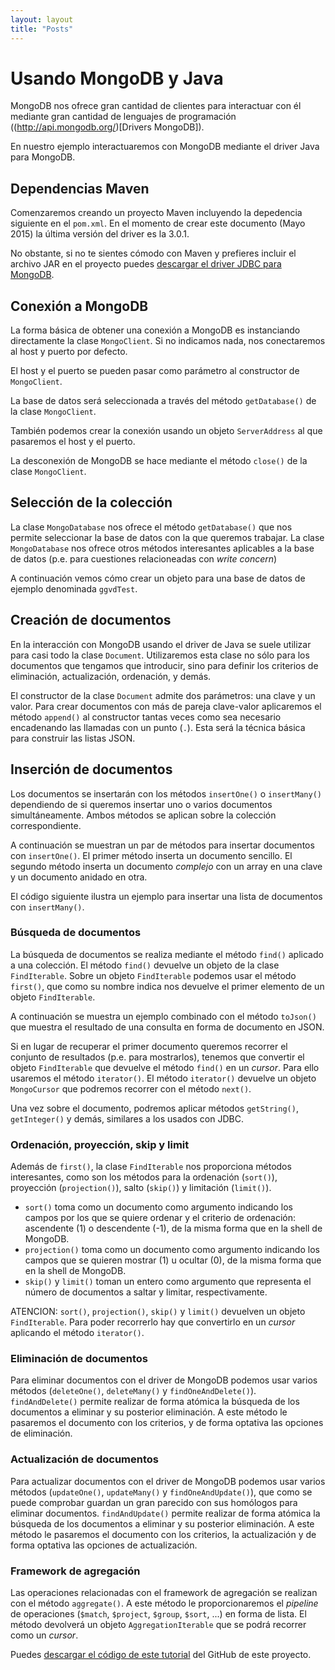 ```yaml
---
layout: layout
title: "Posts"
---
```


# Usando MongoDB y Java

MongoDB nos ofrece gran cantidad de clientes para interactuar con él mediante gran cantidad de lenguajes de programación ((http://api.mongodb.org/)[Drivers MongoDB]).

En nuestro ejemplo interactuaremos con MongoDB mediante el driver Java para MongoDB.

## Dependencias Maven

Comenzaremos creando un proyecto Maven incluyendo la depedencia siguiente en el `pom.xml`. En el momento de crear este documento (Mayo 2015) la última versión del driver es la 3.0.1.

<script src="https://gist.github.com/ualmtorres/3731484ea57c8522e0cd.js"></script>

No obstante, si no te sientes cómodo con Maven y prefieres incluir el archivo JAR en el proyecto puedes [descargar el driver JDBC para MongoDB](http://central.maven.org/maven2/org/mongodb/mongo-java-driver/).

## Conexión a MongoDB

La forma básica de obtener una conexión a MongoDB es instanciando directamente la clase `MongoClient`. Si no indicamos nada, nos conectaremos al host y puerto por defecto.

<script src="https://gist.github.com/ualmtorres/30c9e4f9598907c71276.js"></script>

El host y el puerto se pueden pasar como parámetro al constructor de `MongoClient`. 

La base de datos será seleccionada a través del método `getDatabase()` de la clase `MongoClient`.

<script src="https://gist.github.com/ualmtorres/f988be29982f3c12c79d.js"></script>

También podemos crear la conexión usando un objeto `ServerAddress` al que pasaremos el host y el puerto.
 
<script src="https://gist.github.com/ualmtorres/b6e91174e11bc756ceed.js"></script>

La desconexión de MongoDB se hace mediante el método `close()` de la clase `MongoClient`.

<script src="https://gist.github.com/ualmtorres/8f1bc9a311a9bafdf462.js"></script>

## Selección de la colección

La clase `MongoDatabase` nos ofrece el método `getDatabase()` que nos permite seleccionar la base de datos con la que queremos trabajar. La clase `MongoDatabase` nos ofrece otros métodos interesantes aplicables a la base de datos (p.e. para cuestiones relacioneadas con *write  concern*)

A continuación vemos cómo crear un objeto para una base de datos de ejemplo denominada `ggvdTest`. 

<script src="https://gist.github.com/ualmtorres/cf00fedf513377377543.js"></script> 

## Creación de documentos

En la interacción con MongoDB usando el driver de Java se suele utilizar para casi todo la clase `Document`. Utilizaremos esta clase no sólo para los documentos que tengamos que introducir, sino para definir los criterios de eliminación, actualización, ordenación, y demás.

El constructor de la clase `Document` admite dos parámetros: una clave y un valor. Para crear documentos con más de pareja clave-valor aplicaremos el método `append()` al constructor tantas veces como sea necesario encadenando las llamadas con un punto (`.`). Esta será la técnica básica para construir las listas JSON.

<script src="https://gist.github.com/ualmtorres/d6759f5ceec5649217e7.js"></script>

## Inserción de documentos

Los documentos se insertarán con los métodos `insertOne()` o `insertMany()` dependiendo de si queremos insertar uno o varios documentos simultáneamente. Ambos métodos se aplican sobre la colección correspondiente.  

A continuación se muestran un par de métodos para insertar documentos con `insertOne()`. El primer método inserta un documento sencillo. El segundo método inserta un documento *complejo* con un array en una clave y un documento anidado en otra.

<script src="https://gist.github.com/ualmtorres/772dea93b5bd4489753e.js"></script>

El código siguiente ilustra un ejemplo para insertar una lista de documentos con `insertMany()`.

<script src="https://gist.github.com/ualmtorres/4270d8d35875eec40eb5.js"></script>

### Búsqueda de documentos

La búsqueda de documentos se realiza mediante el método `find()` aplicado a una colección. El método `find()` devuelve un objeto de la clase `FindIterable`. Sobre un objeto `FindIterable` podemos usar el método `first()`, que como su nombre indica nos devuelve el primer elemento de un objeto `FindIterable`. 

A continuación se muestra un ejemplo combinado con el método `toJson()` que muestra el resultado de una consulta en forma de documento en JSON.

<script src="https://gist.github.com/ualmtorres/96548d1329318724aa2d.js"></script>

Si en lugar de recuperar el primer documento queremos recorrer el conjunto de resultados (p.e. para mostrarlos), tenemos que convertir el objeto `FindIterable` que devuelve el método `find()` en un *cursor*. Para ello usaremos el método `iterator()`. El método `iterator()` devuelve un objeto `MongoCursor` que podremos recorrer con el método `next()`. 

Una vez sobre el documento, podremos aplicar métodos `getString()`, `getInteger()` y demás, similares a los usados con JDBC. 

<script src="https://gist.github.com/ualmtorres/f9adae627e7d7eb63d5b.js"></script>

### Ordenación, proyección, skip y limit

Además de `first()`, la clase `FindIterable` nos proporciona métodos interesantes, como son los métodos para la ordenación (`sort()`), proyección (`projection()`), salto (`skip()`) y limitación (`limit()`). 

* `sort()` toma como un documento como argumento indicando los campos por los que se quiere ordenar y el criterio de ordenación: ascendente (1) o descendente (-1), de la misma forma que en la shell de MongoDB.
* `projection()` toma como un documento como argumento indicando los campos que se quieren mostrar (1) u ocultar (0), de la misma forma que en la shell de MongoDB.
* `skip()` y `limit()` toman un entero como argumento que representa el número de documentos a saltar y limitar, respectivamente.

ATENCION: `sort()`, `projection()`, `skip()` y `limit()` devuelven un objeto `FindIterable`. Para poder recorrerlo hay que convertirlo en un *cursor* aplicando el método `iterator()`.

<script src="https://gist.github.com/ualmtorres/176a8d2b071ec2e19b64.js"></script>

### Eliminación de documentos

Para eliminar documentos con el driver de MongoDB podemos usar varios métodos (`deleteOne()`, `deleteMany()` y `findOneAndDelete()`). `findAndDelete()` permite realizar de forma atómica la búsqueda de los documentos a eliminar y su posterior eliminación. A este método le pasaremos el documento con los criterios, y de forma optativa las opciones de eliminación. 

<script src="https://gist.github.com/ualmtorres/f6d9bf154f6e349593a7.js"></script>

### Actualización de documentos

Para actualizar documentos con el driver de MongoDB podemos usar varios métodos (`updateOne()`, `updateMany()` y `findOneAndUpdate()`), que como se puede comprobar guardan un gran parecido con sus homólogos para eliminar documentos. `findAndUpdate()` permite realizar de forma atómica la búsqueda de los documentos a eliminar y su posterior eliminación. A este método le pasaremos el documento con los criterios, la actualización y de forma optativa las opciones de actualización. 

<script src="https://gist.github.com/ualmtorres/f971548f9ee900eadb19.js"></script>

### Framework de agregación

Las operaciones relacionadas con el framework de agregación se realizan con el método `aggregate()`. A este método le proporcionaremos el *pipeline* de operaciones (`$match`, `$project`, `$group`, `$sort`, ...) en forma de lista. El método devolverá un objeto `AggregationIterable` que se podrá recorrer como un *cursor*.

<script src="https://gist.github.com/ualmtorres/99f2d7a426a1b3b8294b.js"></script>

Puedes [descargar el código de este tutorial](https://github.com/ualmtorres/MongoDBJava) del GitHub de este proyecto.